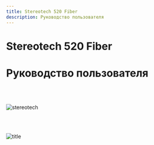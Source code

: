 ```yaml
---
title: Stereotech 520 Fiber
description: Руководство пользователя
---
```


# Stereotech 520 Fiber

# Руководство пользователя

<br/><br/>

![stereotech](/docs/stereotech.jpg)

<br/><br/>

![title](/docs/hfe520/fiber1.jpg)
